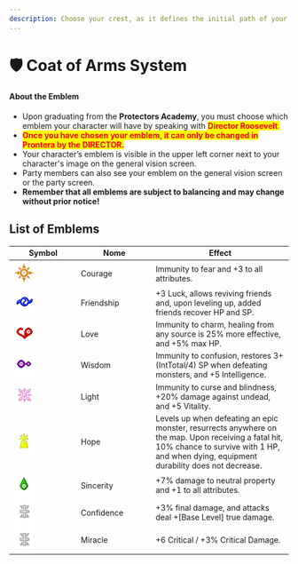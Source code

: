 ```yaml
---
description: Choose your crest, as it defines the initial path of your class.
---
```


# 🛡️ Coat of Arms System

#### **About the Emblem**

* Upon graduating from the **Protectors Academy**, you must choose which emblem your character will have by speaking with <mark style="color:red;">**Director Roosevelt**</mark><mark style="color:orange;">.</mark>
* <mark style="color:red;">**Once you have chosen your emblem, it can only be changed in Prontera by the DIRECTOR.**</mark>
* Your character’s emblem is visible in the upper left corner next to your character's image on the general vision screen.
* Party members can also see your emblem on the general vision screen or the party screen.
* **Remember that all emblems are subject to balancing and may change without prior notice!**

## **List of Emblems**

<table><thead><tr><th width="108">Symbol</th><th width="121">Nome</th><th>Effect</th></tr></thead><tbody><tr><td><img src="../.gitbook/assets/CREST_COURAGE.png" alt=""></td><td>Courage</td><td>Immunity to fear and +3 to all attributes.</td></tr><tr><td><img src="../.gitbook/assets/CREST_FRIENDSHIP.png" alt=""></td><td>Friendship</td><td>+3 Luck, allows reviving friends and, upon leveling up, added friends recover HP and SP.</td></tr><tr><td><img src="../.gitbook/assets/CREST_LOVE.png" alt=""></td><td>Love</td><td>Immunity to charm, healing from any source is 25% more effective, and +5% max HP.</td></tr><tr><td><img src="../.gitbook/assets/CREST_KNOWLEDGE.png" alt=""></td><td>Wisdom</td><td>Immunity to confusion, restores 3+(IntTotal/4) SP when defeating monsters, and +5 Intelligence.</td></tr><tr><td><img src="../.gitbook/assets/CREST_LIGHT.png" alt=""></td><td>Light</td><td>Immunity to curse and blindness, +20% damage against undead, and +5 Vitality.</td></tr><tr><td><img src="../.gitbook/assets/CREST_HOPE.png" alt=""></td><td>Hope</td><td>Levels up when defeating an epic monster, resurrects anywhere on the map. Upon receiving a fatal hit, 10% chance to survive with 1 HP, and when dying, equipment durability does not decrease.</td></tr><tr><td><img src="../.gitbook/assets/CREST_SINCERITY.png" alt=""></td><td>Sincerity</td><td>+7% damage to neutral property and +1 to all attributes.</td></tr><tr><td><img src="../.gitbook/assets/CREST_RELIABILITY.png" alt=""></td><td>Confidence</td><td>+3% final damage, and attacks deal +[Base Level] true damage.</td></tr><tr><td><img src="../.gitbook/assets/CREST_RELIABILITY.png" alt=""></td><td>Miracle</td><td>+6 Critical / +3% Critical Damage.</td></tr></tbody></table>
